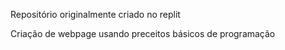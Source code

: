 Repositório originalmente criado no replit

Criação de webpage usando preceitos básicos de programação